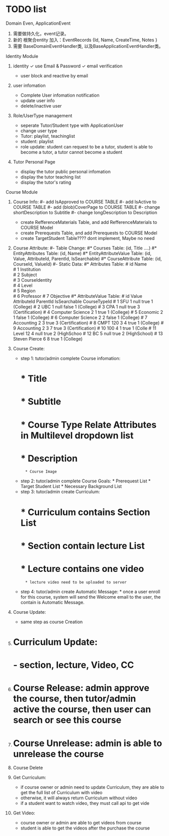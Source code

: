 # TODO list #
Domain Even, ApplicationEvent
1. 需要做持久化，event记录。
2. 新的 根聚合entity 加入：EventRecords {Id, Name, CreateTime, Notes }
2. 需要 BaseDomainEventHandler类, 以及BaseApplicationEventHandler类。

Identity Module
1. identity
	✓ use Email & Password
	✓ email verification
	- user block and reactive by email

2. user infomation
	- Complete User infomation notification
	- update user info
	- delete/inactive user

3. Role/UserType management
	- seperate Tutor/Student type with ApplicationUser 
	- change user type
	- Tutor: playlist, teachinglist
	- student: playlist
	- role update: student can request to be a tutor, student is able to become a tutor, a tutor cannot become a student

4. Tutor Personal Page
	- display the tutor public personal infomation
	- display the tutor teaching list
	- display the tutor's rating

Course Module
1. Course Info:
	#- add IsApproved to COURSE TABLE
	#- add IsActive to COURSE TABLE
	#- add (blob)CoverPage to COURSE TABLE
	#- change shortDescription to Subtitle
	#- change longDescription to Description
	- create RefferenceMaterials Table, and add RefferenceMaterials to COURSE Model
	- create Prerequests Table, and add Prerequests to COURSE Model
	- create TargetStudent Table???? dont implement, Maybe no need
 
2. Course Attribute:
	#- Table Change:
		#* Courses Table: (id, Title ....)
		#* EntityAttributes Table: (id, Name)
		#* EntityAttributeValue Table: (id, Value, AttributeId, ParentId, IsSearchable)
		#* CourseAttribute Table: (id, CourseId, ValueId)
	#- Static Data:
		#* Attributes Table: 
		#	id		Name			
		#	1		Institution		
		#	2		Subject		
		#	3		CourseIdentity		
		#	4		Level		
		#	5		Region		
		#	6		Professor
		#	7		Objective
		#* AttributeValue Table: 
		#	id		Value				AttributeId		ParentId	IsSearchable	CourseTypeId
		#	1		SFU					1				null		true			1 (College)
		#	2 		UBC					1				null		false			1 (College)
		#	3		CPA					1				null		true			3 (Certification)
		#	4		Computer Science	2				1			true			1 (College)
		#	5		Economic			2				1			false			1 (College)	
		#	6		Computer Science	2				2			false			1 (College)
		#	7		Accounting			2				3			true			3 (Certification)
		#	8		CMPT 120			3				4			true			1 (College)
		#	9		Accounting 2		3				7			true			3 (Certification)
		#	10		100					4				1			true			1 (Colle
		#	11		Level 12			4				null		true			2 (HighSchoo
		#	12		BC					5				null		true			2 (HighSchool)
		#	13		Steven Pierce		6				8			true			1 (College)
	
3. Course Create: 
	- step 1: tutor/admin complete Course infomation:
		#	* Title
		#	* Subtitle
		#	* Course Type Relate Attributes in Multilevel dropdown list
		#	* Description
			* Course Image
	- step 2: tutor/admin complete Course Goals:
			* Prerequest List
			* Target Student List
			* Necessary Background List
	- step 3: tutor/admin create Curriculum:
		#	* Curriculum contains Section List
		#	* Section contain lecture List
		#	* Lecture contains one video 
			* lecture video need to be uploaded to server
	- step 4: tutor/admin create Automatic Message:
			* once a user enroll for this course, system will send the Welcome email to the user, the contain is Automatic Message.
4. Course Update:
	- same step as course Creation
5. # Curriculum Update:
	# - section, lecture, Video, CC
6. # Course Release: admin approve the course, then tutor/admin active the course, then user can search or see this course
7. # Course Unrelease: admin is able to unrelease the course
8. Course Delete
9. Get Curriculum:
	- if course owner or admin need to update Curriculum, they are able to get the full list of Curriculum with video 
	- otherwise, it will always return Curriculum without video
	- if a student want to watch video, they must call api to get vide
10. Get Video:
	- course owner or admin are able to get videos from course
	- student is able to get the videos after the purchase the course

		 
		
		
			
			
													    
					  


